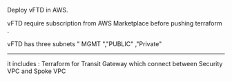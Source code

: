 Deploy vFTD in AWS.

vFTD require subscription from AWS Marketplace before pushing terraform .

vFTD has three subnets " MGMT ","PUBLIC" ,"Private"


-------------------------------------------

it includes : Terraform for Transit Gateway which connect between Security VPC and Spoke VPC
